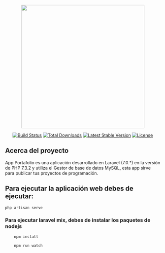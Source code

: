 <p align="center"><img src="https://res.cloudinary.com/dtfbvvkyp/image/upload/v1566331377/laravel-logolockup-cmyk-red.svg" width="400"></p>

<p align="center">
<a href="https://travis-ci.org/laravel/framework"><img src="https://travis-ci.org/laravel/framework.svg" alt="Build Status"></a>
<a href="https://packagist.org/packages/laravel/framework"><img src="https://poser.pugx.org/laravel/framework/d/total.svg" alt="Total Downloads"></a>
<a href="https://packagist.org/packages/laravel/framework"><img src="https://poser.pugx.org/laravel/framework/v/stable.svg" alt="Latest Stable Version"></a>
<a href="https://packagist.org/packages/laravel/framework"><img src="https://poser.pugx.org/laravel/framework/license.svg" alt="License"></a>
</p>

## Acerca del proyecto

App Portafolio es una aplicación desarrollado en Laravel (7.0.*) en la versión de PHP 7.3.2 y utiliza el Gestor de base de datos MySQL, esta app sirve para publicar tus proyectos de programación.

## Para ejecutar la aplicación web debes de ejecutar:

```php
php artisan serve
```

### Para ejecutar laravel mix, debes de instalar los paquetes de nodejs
```php
    npm install
```

```php
    npm run watch
```
